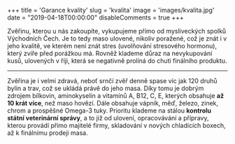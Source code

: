 +++
title = 'Garance kvality'
slug = 'kvalita'
image = 'images/kvalita.jpg'
date = "2019-04-18T00:00:00"
disableComments = true
+++

Zvěřinu, kterou u nás zakoupíte, vykupujeme přímo od mysliveckých spolků Východních Čech. Je to tedy maso ulovené, nikoliv poražené, což je znát i v jeho kvalitě, ve kterém není znát stres (uvolňování stresového hormonu), který zvíře před porážkou má. Rovněž klademe důraz na nevykupování kusů, ulovených v říji, která se negativně prolíná do chuti finálního produktu.
<!--more-->
---

Zvěřina je i velmi zdravá, neboť srnčí zvěř denně spase víc jak 120 druhů bylin a trav, což se ukládá právě do jeho masa. Díky tomu je dobrým zdrojem bílkovin, aminokyselin a vitamínů A, B12, C, E, kterých obsahuje **až 10 krát více**, než maso hovězí. Dále obsahuje vápník, měď, železo, zinek, chrom a prospěšné Omega-3 tuky.  Prioritu klademe na stálou **kontrolu státní veterinární správy**, a to již od ulovení, opracovávání a přípravy, kterou provádí přímo majitelé firmy, skladování v nových chladících boxech, až k finálnímu prodeji masa.
